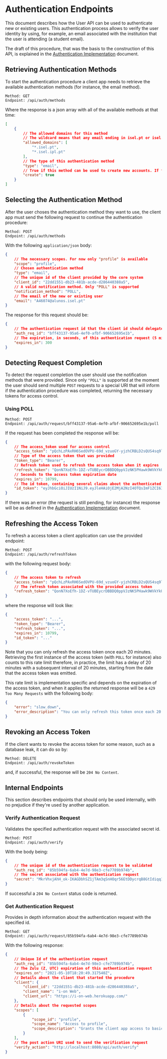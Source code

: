 # Authentication Endpoints

This document describes how the User API can be used to authenticate new or existing users. This authentication process allows to verify the user identity by using, for example, an email associated with the institution that the user is attending (a student email).

The draft of this procedure, that was the basis to the construction of this API, is explained in the [Authentication Implementation](../../implementation/user_api/Authentication.md) document.

## Retrieving Authentication Methods

To start the authentication procedure a client app needs to retrieve the available authentication methods (for instance, the email method).

```
Method: GET
Endpoint: /api/auth/methods
```

Where the response is a json array with all of the available methods at that time:

```json
[
    {
        // The allowed domains for this method
        // The wildcard means that any email ending in isel.pt or isel.ipl.pt is allowed
        "allowed_domains": [
            "*.isel.pt",
            "*.isel.ipl.pt"
        ],
        // The type of this authentication method
        "type": "email",
        // True if this method can be used to create new accounts. If false this method can only be used if an account already exists
        "create": true
    }
]
```

## Selecting the Authentication Method

After the user choses the authentication method they want to use, the client app must send the following request to continue the authentication procedure:

```
Method: POST
Endpoint: /api/auth/methods
``` 

With the following `application/json` body:

```json
{
    // The necessary scopes. For now only "profile" is available
    "scope": "profile",
    // Chosen authentication method
    "type": "email",
    // The unique id of the client provided by the core system
    "client_id": "22dd1551-db23-481b-acde-d286440388a5",
    // A valid notification method. Only "POLL" is supported
    "notification_method": "POLL",
    // The email of the new or existing user
    "email": "A46074@alunos.isel.pt"
}
```

The response for this request should be:

```json
{
    // The authentication request id that the client id should delegate to the user view, in order to make the POLL request
    "auth_req_id": "bff43137-95a6-4ef0-afbf-906652695e1b",
    // The expiration, in seconds, of this authentication request (5 minutes, in this case)
    "expires_in": 300
}
```

## Detecting Request Completion

To detect the request completion the user should use the notification methods that were provided. Since only `"POLL"` is supported at the moment the user should send multiple `POST` requests to a special URI that will inform if the authentication procedure was completed, returning the necessary tokens for access control.

### Using POLL

```
Method: POST
Endpoint: /api/auth/request/bff43137-95a6-4ef0-afbf-906652695e1b/poll
```

If the request has been completed the response will be:

```json
{
    // The access_token used for access control
    "access_token": "pQchLzPAxRH6SedOVPU-69d_vzuoGY-yjzhCRBLD2sQUS4sq9l0wvXhOoobhM9Tgepn-__YpcRhzJ7KcoENCgQ",
    // Type of the access token that was provided
    "token_type": "Bearer",
    // Refresh token used to refresh the access token when it expires
    "refresh_token": "QonN7XoEfh-1DZ-vTUBEycrDBBDQ0ppVJzNK5PHawk9WVkYkUIdCXrpVYYfGiTXJQhZVB5pEp7LlCba5vbbAEw",
    // Seconds to the access token expiration date
    "expires_in": 10799,
    // The id token, containing several claims about the authenticated user
    "id_token": "eyJhbGciOiJIUzI1NiJ9.eyJleHAiOjE2MjA2NzI4OTQsImF1ZCI6IjIyZGQxNTUxLWRiMjMtNDgxYi1hY2RlLWQyODY0NDAzODhhNSIsImlhdCI6MTYyMDY2OTI5NCwiaXNzIjoiaHR0cDovL2xvY2FsaG9zdDo4MDgwL2FwaSIsInN1YiI6ImE2MjhlZWM1LWI5NGUtNDc2OC1hODUwLTYzNjJmZDY4YzVkZiIsImVtYWlsIjoiQTQ2MDc0QGFsdW5vcy5pc2VsLnB0In0.8uuKhkfDN0YuOtIhSbwDkCl5g0OX-QiBp4dvCGhMY0s"
}
```

If there was an error (the request is still pending, for instance) the response will be as defined in the [Authentication Implementation](../../implementation/user_api/Authentication.md) document.

## Refreshing the Access Token

To refresh a access token a client application can use the provided endpoint:

```
Method: POST
Endpoint: /api/auth/refreshToken
```

with the following request body:

```json
{
    // The access token to refresh
    "access_token": "pQchLzPAxRH6SedOVPU-69d_vzuoGY-yjzhCRBLD2sQUS4sq9l0wvXhOoobhM9Tgepn-__YpcRhzJ7KcoENCgQ",
    // The refresh token associated with the provided access token
    "refresh_token": "QonN7XoEfh-1DZ-vTUBEycrDBBDQ0ppVJzNK5PHawk9WVkYkUIdCXrpVYYfGiTXJQhZVB5pEp7LlCba5vbbAEw"
}
```

where the response will look like:

```json
{
    "access_token": "...",
    "token_type": "Bearer",
    "refresh_token": "...",
    "expires_in": 10799,
    "id_token": "..."
}
```

Note that you can only refresh the access token once each 20 minutes. Retrieving the first instance of the access token (with `POLL` for instance) also counts to this rate limit therefore, in practice, the limit has a delay of 20 minutes with a subsequent interval of 20 minutes, starting from the date that the access token was emitted.

This rate limit is implementation specific and depends on the expiration of the access token, and when it applies the returned response will be a `429 Too Many Requests` with the following body: 

```json
{
    "error": "slow_down",
    "error_description": "You can only refresh this token once each 20 minutes"
}
```

## Revoking an Access Token

If the client wants to revoke the access token for some reason, such as a database leak, it can do so by:

```
Method: DELETE
Endpoint: /api/auth/revokeToken
```

and, if successful, the response will be `204 No Content`.

## Internal Endpoints

This section describes endpoints that should only be used internally, with no prejudice if they're used by another application.

### Verify Authentication Request

Validates the specified authentication request with the associated secret id.

```
Method: POST
Endpoint: /api/auth/verify
```

With the body being:

```json
{
    // The unique id of the authentication request to be validated
    "auth_req_id": "85b594fa-6ab4-4e7d-98e3-cfe7789b974b",
    // The secret associated with the authentication request
    "secret": "MkrVhxjAhH_ok-IKAGDbhSZ1jTAm3qSnHOqr56EtDDycrqB8GtIdiqq1j9o6P2FIh3sZV-X-69uRshKHOWWoKw"
}
```

If successful a `204 No Content` status code is returned.

### Get Authentication Request

Provides in depth information about the authentication request with the specified id.

```
Method: GET
Endpoint: /api/auth/request/85b594fa-6ab4-4e7d-98e3-cfe7789b974b
```

With the following response:

```json
{
    // Unique Id of the authentication request
    "auth_req_id": "85b594fa-6ab4-4e7d-98e3-cfe7789b974b",
    // The Zulu (Z, UTC) expiration of this authentication request
    "expires_on": "2021-05-10T18:20:49.317540Z",
    // Details about the client that started the procedure
    "client": {
        "client_id": "22dd1551-db23-481b-acde-d286440388a5",
        "client_name": "i-on Web",
        "client_url": "https://i-on-web.herokuapp.com/"
    },
    // Details about the requested scopes
    "scopes": [
        {
            "scope_id": "profile",
            "scope_name": "Access to profile",
            "scope_description": "Grants the client app access to basic profile information such as name and email."
        }
    ],
    // The post action URI used to send the verification request
    "verify_action": "http://localhost:8080/api/auth/verify"
}
```

